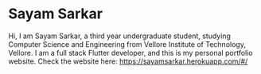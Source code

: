 # Sayam Sarkar

Hi, I am Sayam Sarkar, a third year undergraduate student, studying Computer Science and Engineering from Vellore Institute of Technology, Vellore. I am a full stack Flutter developer, and this is my personal portfolio website. Check the website here: https://sayamsarkar.herokuapp.com/#/
